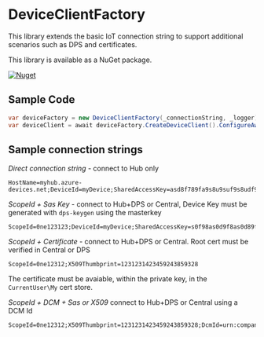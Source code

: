 # DeviceClientFactory

This library extends the basic IoT connection string to support additional scenarios such as DPS and certificates.

This library is available as a NuGet package.

[![Nuget](https://img.shields.io/nuget/vpre/Rido.DeviceClientFactory?style=flat-square)](https://www.nuget.org/packages/Rido.DeviceClientFactory)

## Sample Code

```cs
var deviceFactory = new DeviceClientFactory(_connectionString, _logger);
var deviceClient = await deviceFactory.CreateDeviceClient().ConfigureAwait(false);
```

## Sample connection strings

*Direct connection string* - connect to Hub only
```
HostName=myhub.azure-devices.net;DeviceId=myDevice;SharedAccessKey=asd8f789fa9s8u9suf9s8udf9as8uf8d
```

*ScopeId + Sas Key* - connect to Hub+DPS or Central, Device Key must be generated with `dps-keygen` using the masterkey
```
ScopeId=0ne123123;DeviceId=myDevice;SharedAccessKey=s0f98as0d9f8as0d89fsa0d89f0asd89fsadf
```

*ScopeId + Certificate* - connect to Hub+DPS or Central. Root cert must be verified in Central or DPS
```
ScopeId=0ne12312;X509Thumbprint=1231231423459243859328
```
The certificate must be avaiable, within the private key, in the `CurrentUser\My` cert store.

*ScopeId + DCM + Sas or X509* connect to Hub+DPS or Central using a DCM Id
```
ScopeId=0ne12312;X509Thumbprint=1231231423459243859328;DcmId=urn:company:interface:1
```